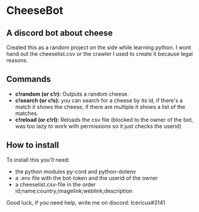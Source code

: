 # CheeseBot

## A discord bot about cheese

Created this as a random project on the side while learning python.
I wont hand out the cheeselist.csv or the crawler I used to create it because legal reasons.

## Commands

- **c!random (or c!r):** Outputs a random cheese.
- **c!search (or c!s):** you can search for a cheese by its id, if there's a match it shows the cheese, if there are multiple it shows a list of the matches.
- **c!reload (or c!rl):** Reloads the csv file (blocked to the owner of the bot, was too lazy to work with permissions so it just checks the userid)

## How to install

To install this you'll need:

- the python modules py-cord and python-dotenv
- a .env file with the bot-token and the userid of the owner
- a cheeselist.csv-file in the order id;name;country;imagelink;weblink;description

Good luck, if you need help, write me on discord: Icericus#3141
